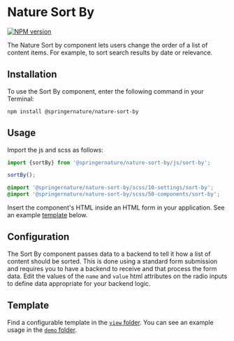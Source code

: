 # Nature Sort By

[![NPM version][badge-npm]][info-npm]

The Nature Sort by component lets users change the order of a list of content items. For example, to sort search results by date or relevance.

## Installation

To use the Sort By component, enter the following command in your Terminal:

```
npm install @springernature/nature-sort-by
```

## Usage

Import the js and scss as follows:

```js
import {sortBy} from '@springernature/nature-sort-by/js/sort-by';

sortBy();
```

```scss
@import '@springernature/nature-sort-by/scss/10-settings/sort-by';
@import '@springernature/nature-sort-by/scss/50-components/sort-by';
```

Insert the component's HTML inside an HTML form in your application. See an example [template](#template) below.

## Configuration

The Sort By component passes data to a backend to tell it how a list of content should be sorted. This is done using a standard form submission and requires you to have a backend to receive and that process the form data. Edit the values of the `name` and `value` html attributes on the radio inputs to define data appropriate for your backend logic.

## Template

Find a configurable template in the [`view` folder](./view/sort-by.hbs). You can see an example usage in the [`demo` folder](./demo/dist/index.html). 

[info-npm]: https://www.npmjs.com/package/@springernature/nature-sort-by
[badge-npm]: https://img.shields.io/npm/v/@springernature/nature-sort-by.svg
